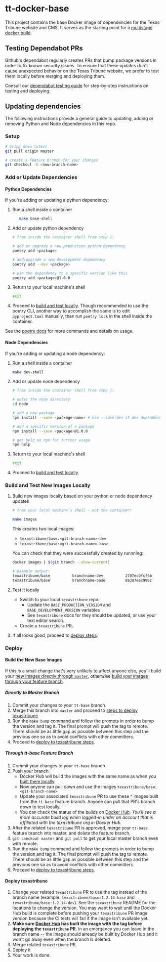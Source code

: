 tt-docker-base
===========

This project contains the base Docker image of dependencies for the Texas Tribune website and CMS. It serves as the starting point for a [multistage docker build](https://docs.docker.com/develop/develop-images/multistage-build/).

## Testing Dependabot PRs

Github's dependabot regularly creates PRs that bump package versions in order to fix known security issues. To ensure that these updates don't cause unexpected behavior on the Texas Tribune website, we prefer to test them locally before merging and deploying them.

Consult our [dependabot testing guide](https://texastribune.atlassian.net/wiki/spaces/TECH/pages/1992163329/How+to+deploy+dependabot+fixes) for step-by-step instructions on testing and deploying.

## Updating dependencies

The following instructions provide a general guide to updating, adding or removing Python and Node dependencies in this repo.

### Setup
```sh
# bring down latest
git pull origin master

# create a feature branch for your changes
git checkout -b <new-branch-name>
```
### Add or Update Dependencies
#### Python Dependencies
If you're adding or updating a python dependency:
   1. Run a shell inside a container
      ```sh
         make base-shell
      ```
   1. Add or update python dependency
      ```sh
      # from inside the container shell from step 1:

      # add or upgrade a new production python dependency
      poetry add <package>

      # add/upgrade a new development dependency
      poetry add --dev <package>

      # pin the dependency to a specific version like this
      poetry add <package>@1.0.0
      ```
   1. Return to your local machine's shell
      ```sh
      exit
      ```
   1. Proceed to [build and test locally](#build-and-test-new-images-locally).
Though recommended to use the poetry CLI, another way to accomplish the same is to edit `pyproject.toml` manually, then run `poetry lock` in the shell inside the container.

See the [poetry docs](https://poetry.eustace.io/docs/) for more commands and details on usage.

#### Node Dependencies
If you're adding or updating a node dependency:
   1. Run a shell inside a container
      ```sh
      make dev-shell
      ```
   1. Add or update node dependency
      ```sh
      # from inside the container shell from step 1:

      # enter the node directory
      cd node

      # add a new package
      npm install --save <package-name> # use --save-dev if dev dependency

      # add a specific version of a package
      npm install --save <package>@1.0.0

      # get help on npm for further usage
      npm help
      ```
   1. Return to your local machine's shell
      ```sh
      exit
      ```
   1. Proceed to [build and test locally](#build-and-test-new-images-locally).
### Build and Test New Images Locally
1. Build new images locally based on your python or node dependency updates
   ```sh
   # from your local machine's shell - not the container!

   make images
   ```
   This creates two local images:
     - `texastribune/base:<git-branch-name>-dev`
     - `texastribune/base:<git-branch-name>-base`

   You can check that they were successfully created by runnning:
      ```sh
      docker images | $(git branch --show-current)

      # example output:
      texastribune/base          branchname-dev          2707ec0fcf6b        22 minutes ago      2.24GB
      texastribune/base          branchname-base         8a387eac996c        59 minutes ago      1.37GB

      ```

1. Test it locally
   - Switch to your local `texastribune` repo:
     - Update the `BASE_PRODUCTION_VERSION` and `BASE_DEVELOPMENT_VERSION` variables
      - See `texastribune` docs for they should be updated, or use your text editor search.
   -  Create a `texastribune` PR.
1. If all looks good, proceed to [deploy steps](#deploy).

### Deploy
#### Build the New Base Images
If this is a small change that's very unlikely to affect anyone else, you'll build your [new images directly through `master`](#directly-to-master-branch), otherwise [build your images through your feature branch](#through-tt-base-feature-branch).
##### Directly to Master Branch
1. Commit your changes to your `tt-base` branch.
1. Merge this branch into `master` and proceed to [steps to deploy texastribune](#deploy-texastribune).
1. Run the `make bump` command and follow the prompts in order to bump the version and tag it. The final prompt will push the tag to remote. There should be as little gap as possible between this step and the previous one so as to avoid conflicts with other committers.
1. Proceed to [deploy to texastribune steps](#deploy-texastribune).

##### Through tt-base Feature Branch
1. Commit your changes to your `tt-base` branch.
1. Push your branch.
    - Docker Hub will build the images with the same name as when you [built them locally](#build-and-test-new-images-locally).
    - Now anyone can pull down and use the images `texastribune/base:<git-branch-name>`
    - Update your associated `texastribune` PR to use these ^ images built from the `tt-base` feature branch.  Anyone can pull that PR's branch down to test locally.
    - You can check the status of the builds on [Docker Hub](https://hub.docker.com/repository/docker/texastribune/base). _You'll see a more accurate build log when logged-in under an account that is affiliated with the texastribune org in Docker Hub._
1. After the related `texastribune` PR is approved, merge your `tt-base` feature branch into master, and delete the feature branch.
1. `git checkout master` and `git pull` to get your local master branch even with remote.
1. Run the `make bump` command and follow the prompts in order to bump the version and tag it. The final prompt will push the tag to remote. There should be as little gap as possible between this step and the previous one so as to avoid conflicts with other committers.
1. Proceed to [deploy to texastribune steps](#deploy-texastribune).

#### Deploy texastribune
1. Change your related `texastribune` PR to use the tag instead of the branch name (example: `texastribune/base:1.2.14-base` and `texastribune/base:1.2.14-dev`). See the `texastribune` README for the locations to change the version. You may want to wait until the Docker Hub build is complete before pushing your `texastribune` PR image version because the CI tests will fail if the image isn't available yet.
1. **Make sure [Docker Hub](https://hub.docker.com/repository/docker/texastribune/base) has built the image with the tag before deploying the `texastribune` PR**. In an emergency you can leave in the branch name -- the image should
   already be built by Docker Hub and it won't go away even when the branch is deleted.
1. Merge related `texastribune` PR.
1. Deploy it
1. Your work is done.
